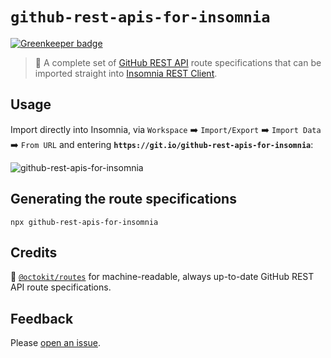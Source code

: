 # `github-rest-apis-for-insomnia`

[![Greenkeeper badge](https://badges.greenkeeper.io/swinton/github-rest-apis-for-insomnia.svg)](https://greenkeeper.io/)

> :100: A complete set of [GitHub REST API](https://developer.github.com/v3/) route specifications that can be imported straight into [Insomnia REST Client](https://insomnia.rest/).

## Usage

Import directly into Insomnia, via `Workspace` :arrow_right: `Import/Export` :arrow_right: `Import Data` :arrow_right: `From URL` and entering **`https://git.io/github-rest-apis-for-insomnia`**:

![github-rest-apis-for-insomnia](https://user-images.githubusercontent.com/27806/53533284-ea904a00-3abf-11e9-8b0a-0bfe8358369c.gif)

## Generating the route specifications

```
npx github-rest-apis-for-insomnia
```

## Credits

:bow: [`@octokit/routes`](https://github.com/octokit/routes) for machine-readable, always up-to-date GitHub REST API route specifications.

## Feedback

Please [open an issue](/swinton/github-rest-apis-for-insomnia/issues/new).

